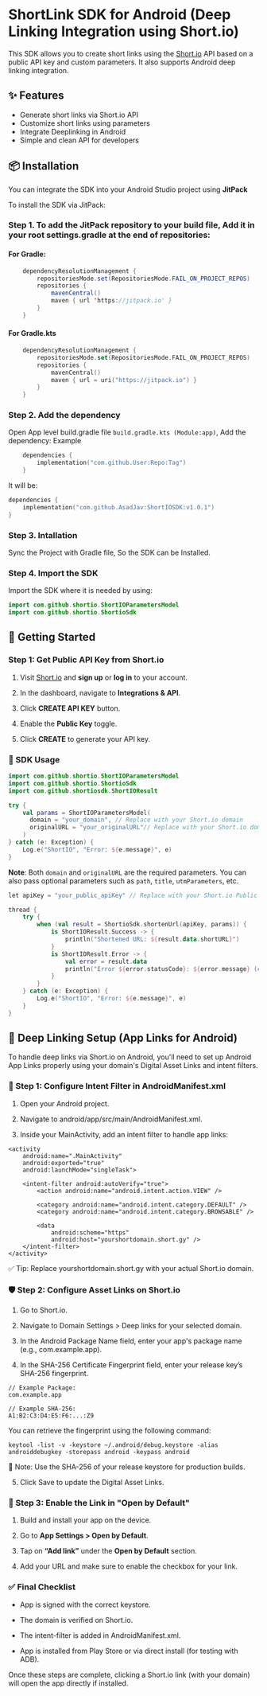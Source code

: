 
# ShortLink SDK for Android (Deep Linking Integration using Short.io)

This SDK allows you to create short links using the [Short.io](https://short.io/) API based on a public API key and custom parameters. It also supports Android deep linking integration.

## ✨ Features

- Generate short links via Short.io API
- Customize short links using parameters
- Integrate Deeplinking in Android
- Simple and clean API for developers


## 📦 Installation

You can integrate the SDK into your Android Studio project using **JitPack** 

To install the SDK via JitPack:

### Step 1. To add the JitPack repository to your build file, Add it in your root settings.gradle at the end of repositories:
#### For Gradle:
```java
    dependencyResolutionManagement {
        repositoriesMode.set(RepositoriesMode.FAIL_ON_PROJECT_REPOS)
        repositories {
            mavenCentral()
            maven { url 'https://jitpack.io' }
        }
    }
```
#### For Gradle.kts
```kotlin
	dependencyResolutionManagement {
		repositoriesMode.set(RepositoriesMode.FAIL_ON_PROJECT_REPOS)
		repositories {
			mavenCentral()
			maven { url = uri("https://jitpack.io") }
		}
	}
```
### Step 2. Add the dependency
Open App level build.gradle file `build.gradle.kts (Module:app)`, Add the dependency:
Example
```kotlin
    dependencies {
        implementation("com.github.User:Repo:Tag")
    }
```
It will be:
```kotlin
dependencies {
    implementation("com.github.AsadJav:ShortIOSDK:v1.0.1")
}
```
### Step 3. Intallation
Sync the Project with Gradle file, So the SDK can be Installed.

### Step 4. Import the SDK
Import the SDK where it is needed by using:
```kotlin
import com.github.shortio.ShortIOParametersModel
import com.github.shortio.ShortioSdk
``` 

## 🔑 Getting Started


### Step 1: Get Public API Key from Short.io

1. Visit [Short.io](https://short.io/) and **sign up** or **log in** to your account.
   
2. In the dashboard, navigate to **Integrations & API**.

3. Click **CREATE API KEY** button.

4. Enable the **Public Key** toggle.

5. Click **CREATE** to generate your API key.

### 🔗 SDK Usage

```kotlin
import com.github.shortio.ShortIOParametersModel
import com.github.shortio.ShortioSdk
import com.github.shortiosdk.ShortIOResult

try {
    val params = ShortIOParametersModel(
      domain = "your_domain", // Replace with your Short.io domain
      originalURL = "your_originalURL"// Replace with your Short.io domain
    )
} catch (e: Exception) {
    Log.e("ShortIO", "Error: ${e.message}", e)
}
```
**Note**: Both `domain` and `originalURL` are the required parameters. You can also pass optional parameters such as `path`, `title`, `utmParameters`, etc.

```kotlin
let apiKey = "your_public_apiKey" // Replace with your Short.io Public API Key

thread {
    try {
        when (val result = ShortioSdk.shortenUrl(apiKey, params)) {
            is ShortIOResult.Success -> {
                println("Shortened URL: ${result.data.shortURL}")
            }
            is ShortIOResult.Error -> {
                val error = result.data
                println("Error ${error.statusCode}: ${error.message} (code: ${error.code})")
            }
        }
    } catch (e: Exception) {
        Log.e("ShortIO", "Error: ${e.message}", e)
    }
}       
```

## 🤖 Deep Linking Setup (App Links for Android)
To handle deep links via Short.io on Android, you'll need to set up Android App Links properly using your domain's Digital Asset Links and intent filters.

### 🔧 Step 1: Configure Intent Filter in AndroidManifest.xml
1. Open your Android project.

2. Navigate to android/app/src/main/AndroidManifest.xml.

3. Inside your MainActivity, add an intent filter to handle app links:
```
<activity
    android:name=".MainActivity"
    android:exported="true"
    android:launchMode="singleTask">
    
    <intent-filter android:autoVerify="true">
        <action android:name="android.intent.action.VIEW" />
        
        <category android:name="android.intent.category.DEFAULT" />
        <category android:name="android.intent.category.BROWSABLE" />
        
        <data
            android:scheme="https"
            android:host="yourshortdomain.short.gy" />
    </intent-filter>
</activity>
```
✅ Tip: Replace yourshortdomain.short.gy with your actual Short.io domain.

### 🛡️ Step 2: Configure Asset Links on Short.io

1. Go to Short.io.

2. Navigate to Domain Settings > Deep links for your selected domain.

3. In the Android Package Name field, enter your app's package name (e.g., com.example.app).

4. In the SHA-256 Certificate Fingerprint field, enter your release key’s SHA-256 fingerprint.
```
// Example Package:
com.example.app

// Example SHA-256:
A1:B2:C3:D4:E5:F6:...:Z9
```
You can retrieve the fingerprint using the following command:

```
keytool -list -v -keystore ~/.android/debug.keystore -alias androiddebugkey -storepass android -keypass android
```
📌 Note: Use the SHA-256 of your release keystore for production builds.

5. Click Save to update the Digital Asset Links.

### 🚦 Step 3: Enable the Link in "Open by Default"

1. Build and install your app on the device.

2. Go to **App Settings > Open by Default**.

3. Tap on **“Add link”** under the **Open by Default** section.

4. Add your URL and make sure to enable the checkbox for your link.

### ✅ Final Checklist

* App is signed with the correct keystore.

* The domain is verified on Short.io.
  
* The intent-filter is added in AndroidManifest.xml.
  
* App is installed from Play Store or via direct install (for testing with ADB).

Once these steps are complete, clicking a Short.io link (with your domain) will open the app directly if installed.
